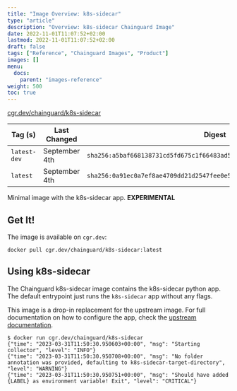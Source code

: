```yaml
---
title: "Image Overview: k8s-sidecar"
type: "article"
description: "Overview: k8s-sidecar Chainguard Image"
date: 2022-11-01T11:07:52+02:00
lastmod: 2022-11-01T11:07:52+02:00
draft: false
tags: ["Reference", "Chainguard Images", "Product"]
images: []
menu:
  docs:
    parent: "images-reference"
weight: 500
toc: true
---
```


[cgr.dev/chainguard/k8s-sidecar](https://github.com/chainguard-images/images/tree/main/images/k8s-sidecar)

| Tag (s)       | Last Changed  | Digest                                                                    |
|---------------|---------------|---------------------------------------------------------------------------|
|  `latest-dev` | September 4th | `sha256:a5baf668138731cd5fd675c1f66483ad55b96b24620367e75e00ee2da423a2a7` |
|  `latest`     | September 4th | `sha256:0a91ec0a7ef8ae4709dd21d2547fee0e5dc14013f2716decaa3a1426dfdb5a6b` |



Minimal image with the k8s-sidecar app. **EXPERIMENTAL**

## Get It!

The image is available on `cgr.dev`:

```
docker pull cgr.dev/chainguard/k8s-sidecar:latest
```

## Using k8s-sidecar

The Chainguard k8s-sidecar image contains the k8s-sidecar python app.
The default entrypoint just runs the `k8s-sidecar` app without any flags.

This image is a drop-in replacement for the upstream image.
For full documentation on how to configure the app, check the [upstream documentation](https://github.com/kiwigrid/k8s-sidecar).

```shell
$ docker run cgr.dev/chainguard/k8s-sidecar
{"time": "2023-03-31T11:50:30.950603+00:00", "msg": "Starting collector", "level": "INFO"}
{"time": "2023-03-31T11:50:30.950708+00:00", "msg": "No folder annotation was provided, defaulting to k8s-sidecar-target-directory", "level": "WARNING"}
{"time": "2023-03-31T11:50:30.950751+00:00", "msg": "Should have added {LABEL} as environment variable! Exit", "level": "CRITICAL"}
```

